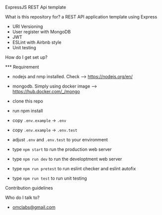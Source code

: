 ExpressJS REST Api template

What is this repository for?
a REST API application template using Express

- URI Versioning
- User register with MongoDB
- JWT
- ESLint with Airbnb style
- Unit testing

How do I get set up?

\*\*\* Requirement

- nodejs and nmp installed. Check --> https://nodejs.org/en/
- mongodb. Simply using docker image --> https://hub.docker.com/_/mongo

- clone this repo
- run npm install
- copy `.env.example` -> `.env`
- copy `.env.example` -> `.env.test`
- adjust `.env` and `.env.test` to your environment
- type `npm start` to run the production web server
- type `npm run dev` to run the developtment web server
- type `npm run pretest` to run eslint checker and eslint autofix
- type `npm run test` to run unit testing

Contribution guidelines

Who do I talk to?

- omclabs@gmail.com
